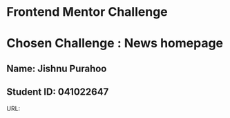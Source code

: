 
# Frontend Mentor Challenge

# Chosen Challenge : News homepage

## Name: Jishnu Purahoo

## Student ID: 041022647

URL: 

